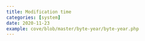 ```yaml
---
title: Modification time
categories: [system]
date: 2020-11-23
example: cove/blob/master/byte-year/byte-year.php
---
```

